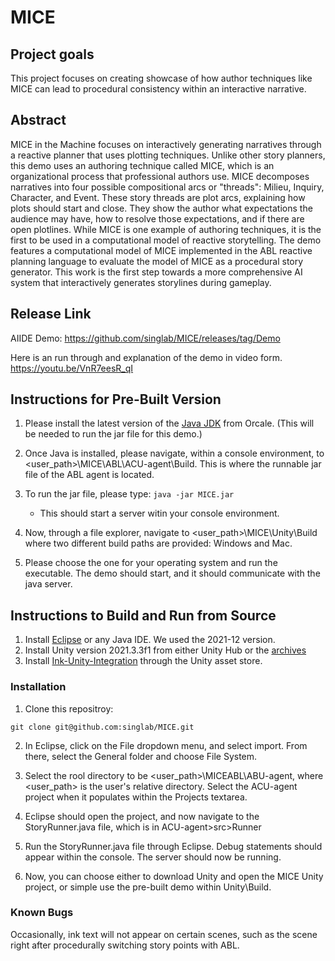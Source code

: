 #  MICE

## Project goals

This project focuses on creating showcase of how author techniques like MICE can lead to procedural consistency within an interactive narrative.


## Abstract

MICE in the Machine focuses on interactively generating narratives through a reactive planner that uses plotting techniques. Unlike other story planners, this demo uses an authoring technique called MICE, which is an organizational process that professional authors use. MICE decomposes narratives into four possible compositional arcs or "threads": Milieu, Inquiry, Character, and Event. These story threads are plot arcs, explaining how plots should start and close. They show the author what expectations the audience may have, how to resolve those expectations, and if there are open plotlines.  While MICE is one example of authoring techniques, it is the first to be used in a computational model of reactive storytelling. The demo features a computational model of MICE implemented in the ABL reactive planning language to evaluate the model of MICE as a procedural story generator. This work is the first step towards a more comprehensive AI system that interactively generates storylines during gameplay.

## Release Link

AIIDE Demo: https://github.com/singlab/MICE/releases/tag/Demo  

Here is an run through and explanation of the demo in video form. https://youtu.be/VnR7eesR_qI  

## Instructions for Pre-Built Version

1. Please install the latest version of the [Java JDK](https://www.oracle.com/java/technologies/downloads/) from Orcale. (This will be needed to run the jar file for this demo.)
2. Once Java is installed, please navigate, within a console environment, to <user_path>\MICE\ABL\ACU-agent\Build. This is where the runnable jar file of the ABL agent is located.
3. To run the jar file, please type: `java -jar MICE.jar` 
    * This should start a server witin your console environment. 

4. Now, through a file explorer, navigate to <user_path>\MICE\Unity\Build where two different build paths are provided: Windows and Mac. 
5. Please choose the one for your operating system and run the executable. The demo should start, and it should communicate with the java server.

## Instructions to Build and Run from Source
1. Install [Eclipse](https://www.eclipse.org/) or any Java IDE. We used the 2021-12 version.
2. Install Unity version 2021.3.3f1 from either Unity Hub or the [archives](https://unity3d.com/get-unity/download/archive) 
3. Install [Ink-Unity-Integration](https://github.com/inkle/ink-unity-integration) through the Unity asset store. 

### Installation

1. Clone this repositroy: 

`git clone git@github.com:singlab/MICE.git`

2. In Eclipse, click on the File dropdown menu, and select import. From there, select the General folder and choose File System.


3. Select the rool directory to be <user_path>\MICEABL\ABU-agent, where <user_path> is the user's relative directory. Select the ACU-agent project when it populates within the Projects textarea.

4. Eclipse should open the project, and now navigate to the StoryRunner.java file, which is in ACU-agent>src>Runner 

5. Run the StoryRunner.java file through Eclipse. Debug statements should appear within the console. The server should now be running.

6. Now, you can choose either to download Unity and open the MICE Unity project, or simple use the pre-built demo within Unity\Build.


### Known Bugs
Occasionally, ink text will not appear on certain scenes, such as the scene right after procedurally switching story points with ABL. 


